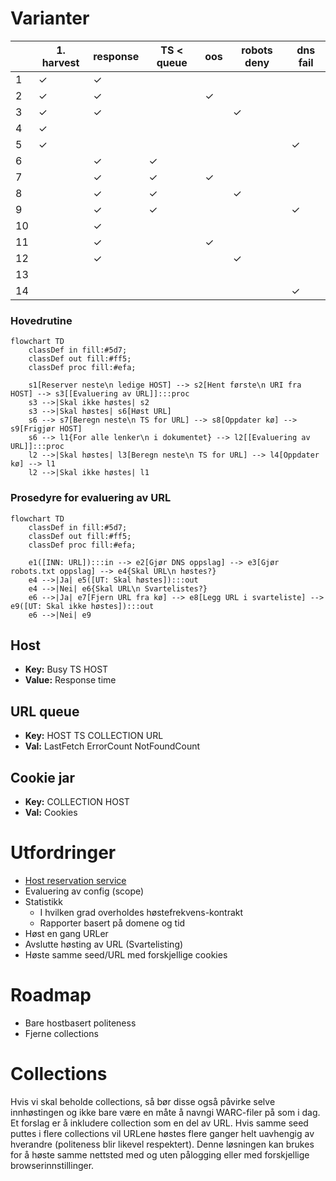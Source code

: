 # Varianter

|    | 1. harvest | response | TS < queue | oos     |  robots deny | dns fail | 
|----|------------|----------|------------|---------|--------------|----------|
|  1 | &check;    | &check;  |            |         |              |          |
|  2 | &check;    | &check;  |            | &check; |              |          |
|  3 | &check;    | &check;  |            |         | &check;      |          |
|  4 | &check;    |          |            |         |              |          |
|  5 | &check;    |          |            |         |              | &check;  |
|  6 |            | &check;  | &check;    |         |              |          |
|  7 |            | &check;  | &check;    | &check; |              |          |
|  8 |            | &check;  | &check;    |         | &check;      |          |
|  9 |            | &check;  | &check;    |         |              | &check;  |
| 10 |            | &check;  |            |         |              |          |
| 11 |            | &check;  |            | &check; |              |          |
| 12 |            | &check;  |            |         | &check;      |          |
| 13 |            |          |            |         |              |          |
| 14 |            |          |            |         |              | &check;  |

### Hovedrutine

```mermaid
flowchart TD
    classDef in fill:#5d7;
    classDef out fill:#ff5;
    classDef proc fill:#efa;

    s1[Reserver neste\n ledige HOST] --> s2[Hent første\n URI fra HOST] --> s3[[Evaluering av URL]]:::proc
    s3 -->|Skal ikke høstes| s2
    s3 -->|Skal høstes| s6[Høst URL]
    s6 --> s7[Beregn neste\n TS for URL] --> s8[Oppdater kø] --> s9[Frigjør HOST]
    s6 --> l1{For alle lenker\n i dokumentet} --> l2[[Evaluering av URL]]:::proc
    l2 -->|Skal høstes| l3[Beregn neste\n TS for URL] --> l4[Oppdater kø] --> l1
    l2 -->|Skal ikke høstes| l1
```

### Prosedyre for evaluering av URL

```mermaid
flowchart TD
    classDef in fill:#5d7;
    classDef out fill:#ff5;
    classDef proc fill:#efa;

    e1([INN: URL]):::in --> e2[Gjør DNS oppslag] --> e3[Gjør robots.txt oppslag] --> e4{Skal URL\n høstes?}
    e4 -->|Ja| e5([UT: Skal høstes]):::out
    e4 -->|Nei| e6{Skal URL\n Svartelistes?}
    e6 -->|Ja| e7[Fjern URL fra kø] --> e8[Legg URL i svarteliste] --> e9([UT: Skal ikke høstes]):::out
    e6 -->|Nei| e9
```


## Host

- **Key:** Busy TS HOST
- **Value:** Response time


## URL queue

- **Key:** HOST TS COLLECTION URL
- **Val:** LastFetch ErrorCount NotFoundCount


## Cookie jar

- **Key:** COLLECTION HOST
- **Val:** Cookies


# Utfordringer

* [Host reservation service](host_reservation_service.md)
* Evaluering av config (scope)
* Statistikk
    * I hvilken grad overholdes høstefrekvens-kontrakt
    * Rapporter basert på domene og tid
* Høst en gang URLer
* Avslutte høsting av URL (Svartelisting)
* Høste samme seed/URL med forskjellige cookies


# Roadmap

* Bare hostbasert politeness
* Fjerne collections


# Collections

Hvis vi skal beholde collections, så bør disse også påvirke selve innhøstingen og ikke bare være en måte å navngi
WARC-filer på som i dag. Et forslag er å inkludere collection som en del av URL. Hvis samme seed puttes i flere
collections vil URLene høstes flere ganger helt uavhengig av hverandre (politeness blir likevel respektert). Denne
løsningen kan brukes for å høste samme nettsted med og uten pålogging eller med forskjellige browserinnstillinger.
